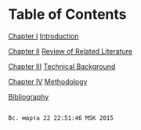 Table of Contents 
=================

[Chapter I](#chapter1)
	[Introduction](#introduction)

[Chapter II](#chapterII)
	[Review of Related Literature](#reviewofrelatedliterature)

[Chapter III](#chapterIII)
	[Technical Background](#technicalbackground)
	
[Chapter IV](#chapterIV)
	[Methodology](#methodology)

[Bibliography](#bibliography)

                                                                                                                                             Вс. марта 22 22:51:46 MSK 2015



